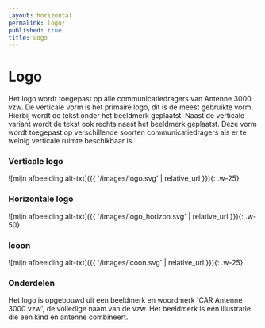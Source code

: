 ```yaml
---
layout: horizontal
permalink: logo/
published: true
title: Logo
---
```


# Logo

Het logo wordt toegepast op alle communicatiedragers van Antenne 3000 vzw. De verticale vorm is het primaire logo, dit is de meest gebruikte vorm. Hierbij wordt de tekst onder het beeldmerk geplaatst. Naast de verticale variant wordt de tekst ook rechts naast het beeldmerk geplaatst. Deze vorm wordt toegepast op verschillende soorten communicatiedragers als er te weinig verticale ruimte beschikbaar is. 


### Verticale logo


  
![mijn afbeelding alt-txt]({{ '/images/logo.svg' | relative_url }}){: .w-25}

### Horizontale logo


![mijn afbeelding alt-txt]({{ '/images/logo_horizon.svg' | relative_url }}){: .w-50}

### Icoon

![mijn afbeelding alt-txt]({{ '/images/icoon.svg' | relative_url }}){: .w-25}

### Onderdelen

Het logo is opgebouwd uit een beeldmerk en woordmerk 'CAR Antenne 3000 vzw', de volledige naam van de vzw. Het beeldmerk is een illustratie die een kind en antenne combineert. 